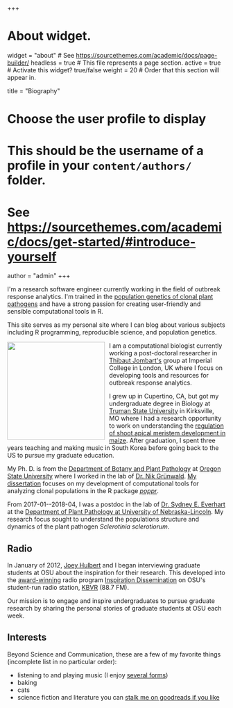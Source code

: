 +++
# About widget.
widget = "about"  # See https://sourcethemes.com/academic/docs/page-builder/
headless = true  # This file represents a page section.
active = true  # Activate this widget? true/false
weight = 20  # Order that this section will appear in.

title = "Biography"

# Choose the user profile to display
# This should be the username of a profile in your `content/authors/` folder.
# See https://sourcethemes.com/academic/docs/get-started/#introduce-yourself
author = "admin"
+++


I'm a research software engineer currently working in the field of outbreak
response analytics. I'm trained in the <a
href="https://grunwaldlab.github.io/poppr">population genetics of clonal plant
pathogens</a> and have a strong passion for creating user-friendly and sensible
computational tools in R. 

This site serves as my personal site where I can blog about various subjects
including R programming, reproducible science, and population genetics.


<img src="/images/meep.jpg" width=225 align="left" style="margin:0px 10px 0px 0px"> I am a computational biologist currently working a post-doctoral researcher in [Thibaut Jombart's][tj] group at Imperial College in London, UK where I focus on developing tools and resources for outbreak response analytics. 

I grew up in Cupertino, CA, but got my undergraduate degree in Biology at [Truman State University][tsu] in Kirksville, MO where I had a research opportunity to work on understanding the [regulation of shoot apical meristem development in maize][1]. After graduation, I spent three years teaching and making music in South Korea before going back to the US to pursue my graduate education.

My Ph. D. is from the [Department of Botany and Plant Pathology][bpp] at [Oregon State University][osu] where I worked in the lab of [Dr. Nik Grünwald][nik]. [My dissertation][diss] focuses on my development of computational tools for analyzing clonal populations in the R package [*poppr*][poppr].

From 2017-01--2018-04, I was a postdoc in the lab of [Dr. Sydney E. Everhart][see] at the [Department of Plant Pathology at University of Nebraska-Lincoln][unl]. My research focus sought to understand the populations structure and dynamics of the plant pathogen *Sclerotinia sclerotiorum*. 
 

Radio
-----

In January of 2012, [Joey Hulbert][joey] and I began interviewing graduate
students at OSU about the inspiration for their research. This developed into
the [award-winning][awd] radio program [Inspiration Dissemination][id] on OSU's
student-run radio station, [KBVR][kbvr] (88.7 FM).

Our mission is to engage and inspire undergraduates to pursue graduate research
by sharing the personal stories of graduate students at OSU each week. 

Interests
----

Beyond Science and Communication, these are a few of my favorite things
(incomplete list in no particular order):

 - listening to and playing music (I enjoy [several forms][lastfm])
 - baking
 - cats
 - science fiction and literature you can [stalk me on goodreads if you like](https://www.goodreads.com/user/show/6179714-zinc-potassium)



[1]: https://doi.org/10.1534/genetics.106.066472
[bpp]: http://bpp.oregonstate.edu/
[osu]: http://oregonstate.edu/
[poppr]: https://github.com/grunwaldlab/poppr#readme
[awd]: http://blogs.oregonstate.edu/muatosu/2014/03/10/oregon-state-universitys-kbvr-fm-wins-national-award/
[id]:  http://blogs.oregonstate.edu/inspiration
[kbvr]: http://www.orangemedianetwork.com/kbvr_fm/
[lastfm]: http://www.last.fm/user/DJPoopslice
[joey]: http://jmhulbert.me/
[diss]: https://zkamvar.github.io/dissertation
[see]: http://plantpathology.unl.edu/sydney-everhart
[unl]: http://plantpathology.unl.edu/
[tsu]: http://www.truman.edu/
[nik]: http://grunwaldlab.cgrb.oregonstate.edu
[tj]: https://thibautjombart.netlify.com
